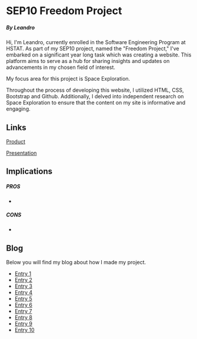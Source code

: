 # SEP10 Freedom Project
##### By Leandro

Hi, I'm Leandro, currently enrolled in the Software Engineering Program at HSTAT. As part of my SEP10 project, named the "Freedom Project," I've embarked on a significant year long task which was creating a website. This platform aims to serve as a hub for sharing insights and updates on advancements in my chosen field of interest.

My focus area for this project is Space Exploration.

Throughout the process of developing this website, I utilized HTML, CSS, Bootstrap and Github. Additionally, I delved into independent research on Space Exploration to ensure that the content on my site is informative and engaging.

## Links

[Product]()

[Presentation]()

## Implications
##### PROS
*
##### CONS
*


## Blog
Below you will find my blog about how I made my project.

* [Entry 1](blog/entry01.md)
* [Entry 2](blog/entry02.md)
* [Entry 3](blog/entry03.md)
* [Entry 4](blog/entry04.md)
* [Entry 5](blog/entry05.md)
* [Entry 6](blog/entry06.md)
* [Entry 7](blog/entry07.md)
* [Entry 8](blog/entry08.md)
* [Entry 9](blog/entry09.md)
* [Entry 10](blog/entry10.md)
